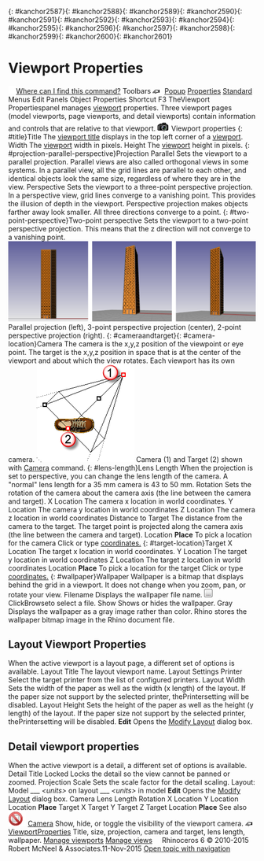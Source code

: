 ---
---

{: #kanchor2587}{: #kanchor2588}{: #kanchor2589}{: #kanchor2590}{: #kanchor2591}{: #kanchor2592}{: #kanchor2593}{: #kanchor2594}{: #kanchor2595}{: #kanchor2596}{: #kanchor2597}{: #kanchor2598}{: #kanchor2599}{: #kanchor2600}{: #kanchor2601}
# Viewport Properties
 [![images/transparent.gif](images/transparent.gif)Where can I find this command?](javascript:void(0);) Toolbars
![images/properties.png](images/properties.png) [Popup](popup-toolbar.html)  [Properties](properties-toolbar.html)  [Standard](standard-toolbar.html) 
Menus
Edit
Panels
Object Properties
Shortcut
F3
TheViewport Propertiespanel manages [viewport](rhino-window.html#appwindow-viewports) properties.
Three viewport pages (model viewports, page viewports, and detail viewports) contain information and controls that are relative to that viewport.
![images/viewport-properties.png](images/viewport-properties.png)Viewport properties
{: #title}Title
The [viewport title](rhino-window.html#appwindow-viewporttitle) displays in the top left corner of a [viewport](rhino-window.html#appwindow-viewports).
Width
The [viewport](rhino-window.html) width in pixels.
Height
The [viewport](rhino-window.html) height in pixels.
{: #projection-parallel-perspective}Projection
Parallel
Sets the viewport to a parallel projection.
Parallel views are also called orthogonal views in some systems. In a parallel view, all the grid lines are parallel to each other, and identical objects look the same size, regardless of where they are in the view.
Perspective
Sets the viewport to a three-point perspective projection.
In a perspective view, grid lines converge to a vanishing point. This provides the illusion of depth in the viewport. Perspective projection makes objects farther away look smaller. All three directions converge to a point.
{: #two-point-perspective}Two-point perspective
Sets the viewport to a two-point perspective projection. This means that the z&#160;direction will not converge to a vanishing point.
![images/2-pointprojection.png](images/2-pointprojection.png)
Parallel projection (left), 3-point perspective projection (center), 2-point perspective projection (right).
{: #cameraandtarget}{: #camera-location}Camera
The camera is the x,y,z position of the viewpoint or eye point.
The target is the x,y,z position in space that is at the center of the viewport and about which the view rotates.
Each viewport has its own camera.
![images/camera-target.png](images/camera-target.png)
Camera (1) and Target (2) shown with [Camera](camera.html) command.
{: #lens-length}Lens Length
When the projection is set to perspective, you can change the lens length of the camera. A "normal" lens length for a 35 mm camera is 43 to 50 mm.
Rotation
Sets the rotation of the camera about the camera axis (the line between the camera and target).
X Location
The camera x&#160;location in world coordinates.
Y Location
The camera y&#160;location in world coordinates
Z Location
The camera z&#160;location in world coordinates
Distance to Target
The distance from the camera to the target. The target point is projected along the camera axis (the line between the camera and target).
Location
 **Place** 
To pick a location for the camera
Click or type [coordinates.](cursor-constraints.html#coordinate-entry) 
{: #target-location}Target
X Location
The target x&#160;location in world coordinates.
Y Location
The target y&#160;location in world coordinates
Z Location
The target z&#160;location in world coordinates
Location
 **Place** 
To pick a location for the target
Click or type [coordinates.](cursor-constraints.html#coordinate-entry) {: #wallpaper}Wallpaper
Wallpaper is a bitmap that displays behind the grid in a viewport. It does not change when you zoom, pan, or rotate your view.
Filename
Displays the wallpaper file name.
![images/browsebutton-small.png](images/browsebutton-small.png)ClickBrowseto select a file.
Show
Shows or hides the wallpaper.
Gray
Displays the wallpaper as a gray image rather than color.
Rhino stores the wallpaper bitmap image in the Rhino document file.

## Layout Viewport Properties
When the active viewport is a layout page, a different set of options is available.
Layout
Title
The layout viewport name.
Layout Settings
Printer
Select the target printer from the list of configured printers.
Layout Width
Sets the width of the paper as well as the width (x length) of the layout. If the paper size not support by the selected printer, thePrintersetting will be disabled.
Layout Height
Sets the height of the paper as well as the height (y length) of the layout. If the paper size not support by the selected printer, thePrintersetting will be disabled.
 **Edit** 
Opens the [Modify Layout](layout.html#new-layout) dialog box.

## Detail viewport properties
When the active viewport is a detail, a different set of options is available.
Detail
Title
Locked
Locks the detail so the view cannot be panned or zoomed.
Projection
Scale
Sets the scale factor for the detail scaling.
Layout: Model
___ *&lt;units&gt;* on layout
___ *&lt;units&gt;* in model
 **Edit** 
Opens the [Modify Layout](layout.html#new-layout) dialog box.
Camera
Lens Length
Rotation
X Location
Y Location
Location
 **Place** 
Target
X Target
Y Target
Z Target
Location
 **Place** 
See also
![images/-no-toolbar-button.png](images/-no-toolbar-button.png) [Camera](camera.html) 
Show, hide, or toggle the visibility of the viewport camera.
![images/properties.png](images/properties.png) [ViewportProperties](#) 
Title, size, projection, camera and target, lens length, wallpaper.
 [Manage viewports](sak-viewports.html) 
 [Manage views](sak-view.html) 
&#160;
&#160;
Rhinoceros 6 © 2010-2015 Robert McNeel &amp; Associates.11-Nov-2015
 [Open topic with navigation](viewport.html) 

